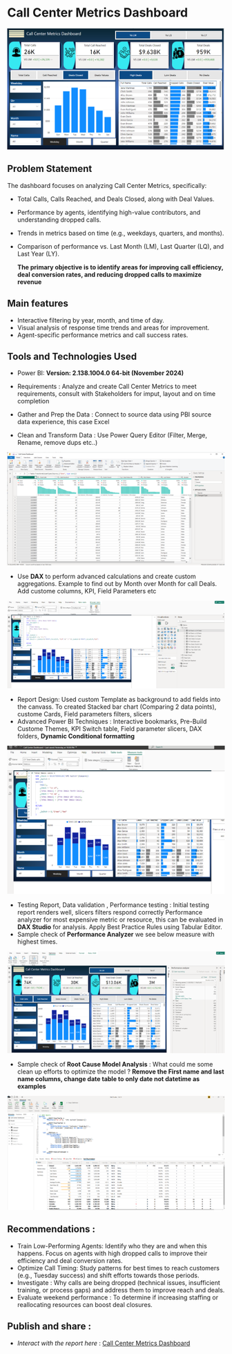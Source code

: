 # Call Center Metrics Dashboard
![](dashboard.png)


## **Problem Statement**

The dashboard focuses on analyzing Call Center Metrics, specifically:
- Total Calls, Calls Reached, and Deals Closed, along with Deal Values.
- Performance by agents, identifying high-value contributors, and understanding dropped calls.
- Trends in metrics based on time (e.g., weekdays, quarters, and months).
- Comparison of performance vs. Last Month (LM), Last Quarter (LQ), and Last Year (LY).
  
   **The primary objective is to identify areas for improving call efficiency, deal conversion rates, and reducing dropped calls to maximize revenue**

## Main features
- Interactive filtering by year, month, and time of day.
- Visual analysis of response time trends and areas for improvement.
- Agent-specific performance metrics and call success rates.

## Tools and Technologies Used
- Power BI:  **Version: 2.138.1004.0 64-bit (November 2024)**

- Requirements : Analyze and create Call Center Metrics to meet requirements, consult with Stakeholders for imput, layout and on time completion
- Gather and Prep the Data : Connect to source data using PBI source data experience, this case Excel
- Clean and Transform Data : Use Power Query Editor (Filter, Merge, Rename, remove dups etc..)
  
![](powerquery.png)

- Use **DAX** to perform advanced calculations and create custom aggregations. Example to find out by Month over Month for call Deals.
  Add custome columns, KPI, Field Parameters etc
  
![](dax.png)

- Report Design: Used custom Template as background to add fields into the canvass. To created Stacked bar chart (Comparing 2 data points), custome Cards, Field parameters
  filters, slicers
- Advanced Power BI Techniques : Interactive bookmarks, Pre-Build Custome Themes, KPI Switch table, Field parameter slicers,
  DAX folders, **Dynamic Conditional formatting** 
  
![](formating.png)

- Testing Report, Data validation , Performance testing : Initial testing report renders well, slicers filters respond correctly
  Performance analyzer for most expensive metric or resource, this can be evaluated in **DAX Studio** for analysis. Apply Best Practice Rules
  using Tabular Editor.
- Sample check of **Performance Analyzer** we see below measure with highest times. 
  
![](analyzer.png)

- Sample check of **Root Cause Model Analysis** : What could me some clean up efforts to optimize the model ?
  **Remove the First name and last name columns, change date table to
  only date not datetime as examples**
  
![](daxstudio.png)

## Recommendations :

- Train Low-Performing Agents: Identify who they are and when this happens.
  Focus on agents with high dropped calls to improve their efficiency and deal conversion rates.
- Optimize Call Timing: Study patterns for best times to reach customers (e.g., Tuesday success) and shift efforts towards those periods.
- Investigate : Why calls are being dropped (technical issues, insufficient training, or process gaps) and address them to improve reach and deals.
- Evaluate weekend performance : To determine if increasing staffing or reallocating resources can boost deal closures.

## Publish and share :

- *Interact with the report here* :
  [Call Center Metrics Dashboard](https://app.powerbi.com/reportEmbed?reportId=98b176ee-a109-4f2e-904f-f7170c3aee5b&autoAuth=true&ctid=78d1fb89-a6cc-4862-a67c-a7287504e26f)
  



